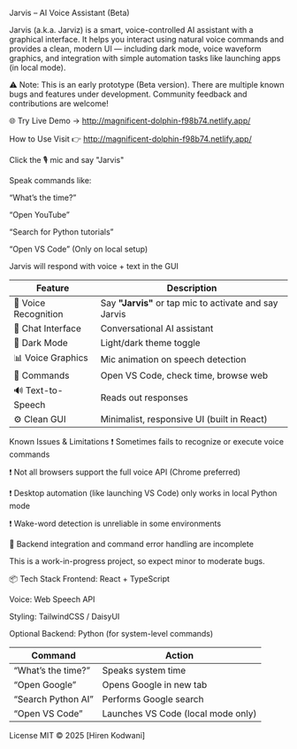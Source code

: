 Jarvis – AI Voice Assistant (Beta)

Jarvis (a.k.a. Jarviz) is a smart, voice-controlled AI assistant with a graphical interface. It helps you interact using natural voice commands and provides a clean, modern UI — including dark mode, voice waveform graphics, and integration with simple automation tasks like launching apps (in local mode).

⚠️ Note: This is an early prototype (Beta version). There are multiple known bugs and features under development. Community feedback and contributions are welcome!

🌐 Try Live Demo → http://magnificent-dolphin-f98b74.netlify.app/

How to Use
Visit 👉 http://magnificent-dolphin-f98b74.netlify.app/

Click the 🎙️ mic and say "Jarvis"

Speak commands like:

“What’s the time?”

“Open YouTube”

“Search for Python tutorials”

“Open VS Code” (Only on local setup)

Jarvis will respond with voice + text in the GUI

| Feature              | Description                                |
| -------------------- | ------------------------------------------ |
| 🎤 Voice Recognition | Say **"Jarvis"** or tap mic to activate and say Jarvis    |
| 🤖 Chat Interface    | Conversational AI assistant                |
| 🌙 Dark Mode         | Light/dark theme toggle                    |
| 📊 Voice Graphics    | Mic animation on speech detection          |
| 🧩 Commands          | Open VS Code, check time, browse web       |
| 🔊 Text-to-Speech    | Reads out responses                        |
| ⚙️ Clean GUI         | Minimalist, responsive UI (built in React) |

Known Issues & Limitations
❗ Sometimes fails to recognize or execute voice commands

❗ Not all browsers support the full voice API (Chrome preferred)

❗ Desktop automation (like launching VS Code) only works in local Python mode

❗ Wake-word detection is unreliable in some environments

🧪 Backend integration and command error handling are incomplete

This is a work-in-progress project, so expect minor to moderate bugs.

📦 Tech Stack
Frontend: React + TypeScript

Voice: Web Speech API

Styling: TailwindCSS / DaisyUI

Optional Backend: Python (for system-level commands)


| Command            | Action                             |
| ------------------ | ---------------------------------- |
| “What’s the time?” | Speaks system time                 |
| “Open Google”      | Opens Google in new tab            |
| “Search Python AI” | Performs Google search             |
| “Open VS Code”     | Launches VS Code (local mode only) |


License
MIT © 2025 [Hiren Kodwani]
